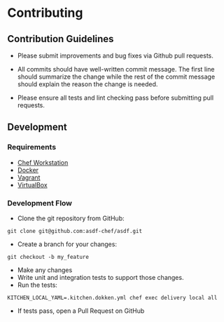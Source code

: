 # Contributing

## Contribution Guidelines

- Please submit improvements and bug fixes via Github pull requests.

- All commits should have well-written commit message.  The first line
  should summarize the change while the rest of the commit message
  should explain the reason the change is needed.

- Please ensure all tests and lint checking pass before submitting
  pull requests.

## Development

### Requirements

- [Chef Workstation](https://downloads.chef.io/tools/workstation)
- [Docker](https://www.docker.com/docker-mac)
- [Vagrant](https://vagrantup.com)
- [VirtualBox](https://virtualbox.org)

### Development Flow

- Clone the git repository from GitHub:

```
git clone git@github.com:asdf-chef/asdf.git
```

- Create a branch for your changes:

```
git checkout -b my_feature
```

- Make any changes
- Write unit and integration tests to support those changes.
- Run the tests:

```
KITCHEN_LOCAL_YAML=.kitchen.dokken.yml chef exec delivery local all
```

- If tests pass, open a Pull Request on GitHub
